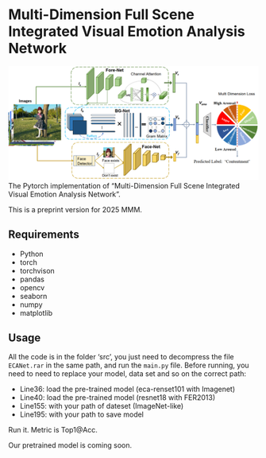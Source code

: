# Multi-Dimension Full Scene Integrated Visual Emotion Analysis Network  
![network](network.png)
The Pytorch implementation of “Multi-Dimension Full Scene Integrated Visual Emotion Analysis Network”.

This is a preprint version for  2025 MMM.

## Requirements 

- Python
- torch
- torchvison
- pandas
- opencv
- seaborn
- numpy
- matplotlib

## Usage

All the code is in the folder ‘src’, you just need to decompress the file `ECANet.rar` in the same path, and run the `main.py`  file. Before running, you need to need to replace your model, data set and so on the correct path:
- Line36: load the pre-trained model (eca-renset101 with Imagenet)  
- Line40:  load the pre-trained model (resnet18 with FER2013)
- Line155: with your path of dateset (ImageNet-like)
- Line195: with your path to save model

Run it. Metric is Top1@Acc.

Our pretrained model is coming soon.

